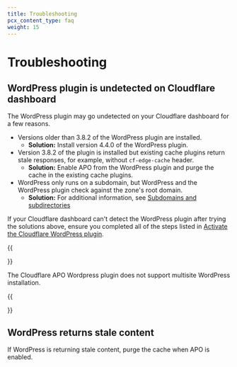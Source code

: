```yaml
---
title: Troubleshooting
pcx_content_type: faq
weight: 15
---
```


# Troubleshooting

## WordPress plugin is undetected on Cloudflare dashboard

The WordPress plugin may go undetected on your Cloudflare dashboard for a few reasons.

*   Versions older than 3.8.2 of the WordPress plugin are installed.
    *   **Solution:** Install version 4.4.0 of the WordPress plugin.
*   Version 3.8.2 of the plugin is installed but existing cache plugins return stale responses, for example, without `cf-edge-cache` header.
    *   **Solution:** Enable APO from the WordPress plugin and purge the cache in the existing cache plugins.
*   WordPress only runs on a subdomain, but WordPress and the WordPress plugin check against the zone's root domain.
    *   **Solution:** For additional information, see [Subdomains and subdirectories](/automatic-platform-optimization/reference/subdomain-subdirectories/)

If your Cloudflare dashboard can't detect the WordPress plugin after trying the solutions above, ensure you completed all of the steps listed in [Activate the Cloudflare WordPress plugin](/automatic-platform-optimization/get-started/activate-cf-wp-plugin/).

{{<Aside type="note">}}

The Cloudflare APO Wordpress plugin does not support multisite WordPress installation.

{{</Aside>}}

## WordPress returns stale content

If WordPress is returning stale content, purge the cache when APO is enabled.
